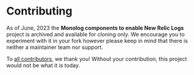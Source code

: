 # Contributing

As of June, 2023 the **Monolog components to enable New Relic Logs** project is archived and available for cloning only. We encourage you to experiment with it in your fork however please keep in mind that there is neither a maintainer team nor support. 

To [all contributors](https://github.com/newrelic/newrelic-monolog-logenricher-php/graphs/contributors), we thank you!  Without your contribution, this project would not be what it is today.
